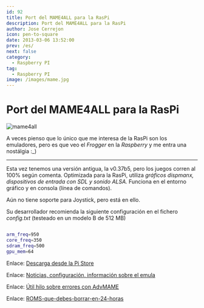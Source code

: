 ```yaml
---
id: 92
title: Port del MAME4ALL para la RasPi
description: Port del MAME4ALL para la RasPi
author: Jose Cerrejon
icon: pen-to-square
date: 2013-03-06 13:52:00
prev: /es/
next: false
category:
  - Raspberry PI
tag:
  - Raspberry PI
image: /images/mame.jpg
---
```


# Port del MAME4ALL para la RasPi

![mame4all](/images/mame.jpg)

A veces pienso que lo único que me interesa de la RasPi son los emuladores, pero es que veo el *Frogger* en la *Raspberry* y me entra una nostálgia :_)

- - -
Esta vez tenemos una versión antigua, la v0.37b5, pero los juegos corren al 100% según comenta. Optimizada para la RasPi, utiliza *gráficos dispmanx, dispositivos de entrada con SDL y sonido ALSA.* Funciona en el entorno gráfico y en consola (línea de comandos).

Aún no tiene soporte para Joystick, pero está en ello.

Su desarrollador recomienda la siguiente configuración en el fichero *config.txt* (testeado en un modelo B de 512 MB)

```bash

arm_freq=950
core_freq=350
sdram_freq=500
gpu_mem=64

```

Enlace: [Descarga desde la Pi Store](http://store.raspberrypi.com/projects/mame4all_pi)

Enlace: [Noticias, configuración, información sobre el emula](https://code.google.com/p/mame4all-pi/)

Enlace: [Útil hilo sobre errores con AdvMAME](http://www.raspberrypi.org/phpBB3/viewtopic.php?f=78&t=14645)

Enlace: [ROMS-que-debes-borrar-en-24-horas](http://www.romnation.net)